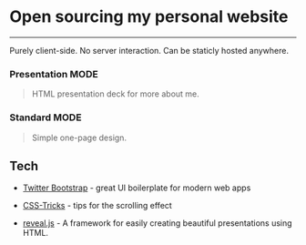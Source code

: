 Open sourcing my personal website
=========
-----------

Purely client-side.
No server interaction.
Can be staticly hosted anywhere.

### Presentation MODE

> HTML presentation deck for more about me.

### Standard MODE

> Simple one-page design.


Tech
-----------

* [Twitter Bootstrap] - great UI boilerplate for modern web apps
* [CSS-Tricks] - tips for the scrolling effect
* [reveal.js] - A framework for easily creating beautiful presentations using HTML.

  [Twitter Bootstrap]: http://twitter.github.com/bootstrap/
  [CSS-Tricks]: http://css-tricks.com/
  [reveal.js]: https://github.com/hakimel/reveal.js/
